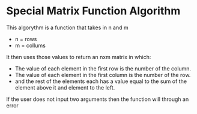 # Special Matrix Function Algorithm
This algorythm is a function that takes in n and m 
* n = rows
* m = collums

It then uses those values to return an nxm matrix in which:
* The value of each element in the first row is the number of the column.
* The value of each element in the first column is the number of the row.
* and the rest of the elements each has a value equal to the sum of the element above it and element to the left.

If the user does not input two arguments then the function will through an error
